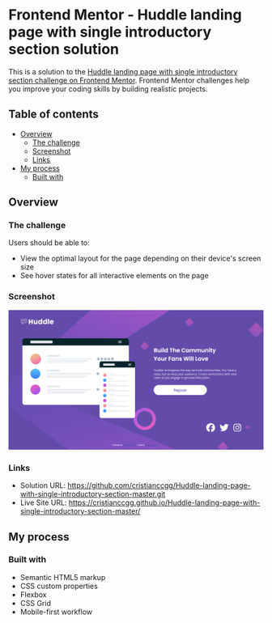 # Frontend Mentor - Huddle landing page with single introductory section solution

This is a solution to the [Huddle landing page with single introductory section challenge on Frontend Mentor](https://www.frontendmentor.io/challenges/huddle-landing-page-with-a-single-introductory-section-B_2Wvxgi0). Frontend Mentor challenges help you improve your coding skills by building realistic projects.

## Table of contents

- [Overview](#overview)
  - [The challenge](#the-challenge)
  - [Screenshot](#screenshot)
  - [Links](#links)
- [My process](#my-process)
  - [Built with](#built-with)

## Overview

### The challenge

Users should be able to:

- View the optimal layout for the page depending on their device's screen size
- See hover states for all interactive elements on the page

### Screenshot

![](/images/Solution-screeshot.png)

### Links

- Solution URL: https://github.com/cristianccgg/Huddle-landing-page-with-single-introductory-section-master.git
- Live Site URL: https://cristianccgg.github.io/Huddle-landing-page-with-single-introductory-section-master/

## My process

### Built with

- Semantic HTML5 markup
- CSS custom properties
- Flexbox
- CSS Grid
- Mobile-first workflow
